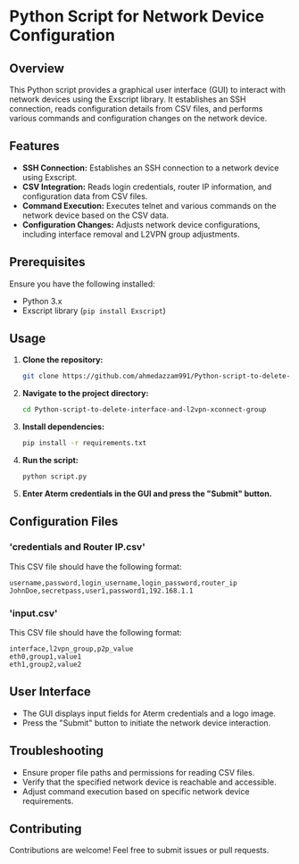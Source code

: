 
# Python Script for Network Device Configuration

## Overview

This Python script provides a graphical user interface (GUI) to interact with network devices using the Exscript library. It establishes an SSH connection, reads configuration details from CSV files, and performs various commands and configuration changes on the network device.

## Features

- **SSH Connection:** Establishes an SSH connection to a network device using Exscript.
- **CSV Integration:** Reads login credentials, router IP information, and configuration data from CSV files.
- **Command Execution:** Executes telnet and various commands on the network device based on the CSV data.
- **Configuration Changes:** Adjusts network device configurations, including interface removal and L2VPN group adjustments.

## Prerequisites

Ensure you have the following installed:

- Python 3.x
- Exscript library (`pip install Exscript`)

## Usage

1. **Clone the repository:**

    ```bash
    git clone https://github.com/ahmedazzam991/Python-script-to-delete-interface-and-l2vpn-xconnect-group.git
    ```

2. **Navigate to the project directory:**

    ```bash
    cd Python-script-to-delete-interface-and-l2vpn-xconnect-group
    ```

3. **Install dependencies:**

    ```bash
    pip install -r requirements.txt
    ```

4. **Run the script:**

    ```bash
    python script.py
    ```

5. **Enter Aterm credentials in the GUI and press the "Submit" button.**

## Configuration Files

### 'credentials and Router IP.csv'

This CSV file should have the following format:

```plaintext
username,password,login_username,login_password,router_ip
JohnDoe,secretpass,user1,password1,192.168.1.1
```

### 'input.csv'

This CSV file should have the following format:

```plaintext
interface,l2vpn_group,p2p_value
eth0,group1,value1
eth1,group2,value2
```

## User Interface

- The GUI displays input fields for Aterm credentials and a logo image.
- Press the "Submit" button to initiate the network device interaction.

## Troubleshooting

- Ensure proper file paths and permissions for reading CSV files.
- Verify that the specified network device is reachable and accessible.
- Adjust command execution based on specific network device requirements.

## Contributing

Contributions are welcome! Feel free to submit issues or pull requests.

